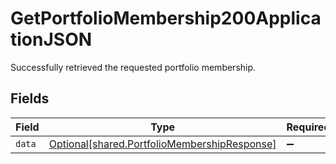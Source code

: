 # GetPortfolioMembership200ApplicationJSON

Successfully retrieved the requested portfolio membership.


## Fields

| Field                                                                                              | Type                                                                                               | Required                                                                                           | Description                                                                                        |
| -------------------------------------------------------------------------------------------------- | -------------------------------------------------------------------------------------------------- | -------------------------------------------------------------------------------------------------- | -------------------------------------------------------------------------------------------------- |
| `data`                                                                                             | [Optional[shared.PortfolioMembershipResponse]](../../models/shared/portfoliomembershipresponse.md) | :heavy_minus_sign:                                                                                 | N/A                                                                                                |